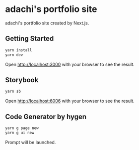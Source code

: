 # adachi's portfolio site

adachi's portfolio site created by Next.js.

## Getting Started

```bash
yarn install
yarn dev
```

Open [http://localhost:3000](http://localhost:3000) with your browser to see the result.

## Storybook

```bash
yarn sb
```

Open [http://localhost:6006](http://localhost:6006) with your browser to see the result.

## Code Generator by hygen

```bash
yarn g page new
yarn g ui new
```

Prompt will be launched.
